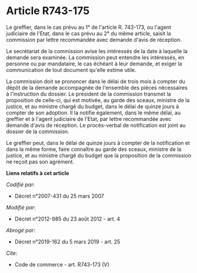 # Article R743-175

Le greffier, dans le cas prévu au 1° de l'article R. 743-173, ou l'agent judiciaire de l'Etat, dans le cas prévu au 2° du
même article, saisit la commission par lettre recommandée avec demande d'avis de réception. 

Le secrétariat de la commission avise les intéressés de la date à laquelle la demande sera examinée. La commission peut
entendre les intéressés, en personne ou par mandataire, le cas échéant à leur demande, et exiger la communication de tout
document qu'elle estime utile. 

La commission doit se prononcer dans le délai de trois mois à compter du dépôt de la demande accompagnée de l'ensemble des
pièces nécessaires à l'instruction du dossier. Le président de la commission transmet la proposition de celle-ci, qui est
motivée, au garde des sceaux, ministre de la justice, et au ministre chargé du budget, dans le délai de quinze jours à
compter de son adoption. Il la notifie également, dans le même délai, au greffier et à l'agent judiciaire de l'Etat, par
lettre recommandée avec demande d'avis de réception. Le procès-verbal de notification est joint au dossier de la commission. 

Le greffier peut, dans le délai de quinze jours à compter de la notification et dans la même forme, faire connaître au garde
des sceaux, ministre de la justice, et au ministre chargé du budget que la proposition de la commission ne reçoit pas son
agrément.

**Liens relatifs à cet article**

_Codifié par_:

  - Décret n°2007-431 du 25 mars 2007

_Modifié par_:

  - Décret n°2012-985 du 23 août 2012 - art. 4

_Abrogé par_:

  - Décret n°2019-162 du 5 mars 2019 - art. 25

_Cite_:

  - Code de commerce - art. R743-173 (V)
